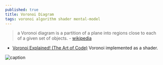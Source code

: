 ```yaml
---
published: true
title: Voronoi Diagram
tags: voronoi algorithm shader mental-model
---
```

> a Voronoi diagram is a partition of a plane into regions close to each of a given set of objects. - [wikipedia](https://en.wikipedia.org/wiki/Voronoi_diagram)

- [Voronoi Explained! (The Art of Code)](https://www.youtube.com/watch?v=l-07BXzNdPw)
Voronoi implemented as a shader.

![caption](https://upload.wikimedia.org/wikipedia/commons/thumb/5/54/Euclidean_Voronoi_diagram.svg/764px-Euclidean_Voronoi_diagram.svg.png)
